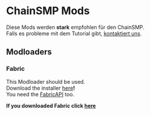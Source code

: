 # ChainSMP Mods
Diese Mods werden **stark** empfohlen für den ChainSMP.  <br/>Falls es probleme mit dem Tutorial gibt, [kontaktiert uns](https://discord.gg/7V6Dpt5cDq).
## Modloaders
### Fabric
This Modloader should be used.<br/>
Download the installer [here](https://fabricmc.net/use/installer/)**!**<br/>
You need the [FabricAPI](https://www.curseforge.com/minecraft/mc-mods/fabric-api/files/3759491) too.

**If you downloaded Fabric click [here](https://github.com/D1p4k/ChainSMPGuide/blob/main/DE-Fabric-ChainSMPMods.md)**
